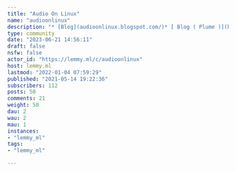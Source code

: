 ```yaml
---
title: "Audio On Linux" 
name: "audioonlinux"
description: "* [Blog](audioonlinux.blogspot.com/)* [ Blog ( Plume )](https://fediverse.blog/~/AudioOnLinux)  NewChannel : [Áudio em Linux](https://odysee.com/@audioonlinux:f?r=HdBR73AqjJ92Z6h8jNaWFYQrKn2DMAyn)Music and audio production :https://lemmy.ml/c/musicproductionLinux Music : http://linuxmusic.rocks/KxStudio : https://kx.studio/Repositories:PluginsForum : linuxmusicians.com/"
type: community
date: "2023-06-21 14:56:11"
draft: false
nsfw: false
actor_id: "https://lemmy.ml/c/audioonlinux"
host: lemmy.ml
lastmod: "2022-01-04 07:59:29"
published: "2021-05-14 19:22:36"
subscribers: 112
posts: 50
comments: 21
weight: 50
dau: 2
wau: 2
mau: 1
instances:
- "lemmy_ml"
tags: 
- "lemmy_ml"

---
```

